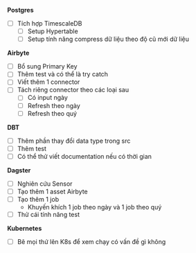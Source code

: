 **Postgres**
- [ ] Tích hợp TimescaleDB 
	- [ ] Setup Hypertable
	- [ ] Setup tính năng compress dữ liệu theo độ cũ mới dữ liệu

**Airbyte**
- [ ] Bổ sung Primary Key
- [ ] Thêm test và có thể là try catch
- [ ] Viết thêm 1 connector
- [ ] Tách riêng connector theo các loại sau
	- [ ] Có input ngày
	- [ ] Refresh theo ngày
	- [ ] Refresh theo quý

**DBT**
- [ ] Thêm phần thay đổi data type trong src
- [ ] Thêm test
- [ ] Có thể thử viết documentation nếu có thời gian

**Dagster**
- [ ] Nghiên cứu Sensor
- [ ] Tạo thêm 1 asset Airbyte 
- [ ] Tạo thêm 1 job
	- Khuyến khích 1 job theo ngày và 1 job theo quý
- [ ] Thử cái tính năng test

**Kubernetes**
- [ ] Bê mọi thứ lên K8s để xem chạy có vấn đề gì không
